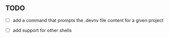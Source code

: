 ## TODO

- [ ] add a command that prompts the .devnv file content for a given project
- [ ] add support for other shells

